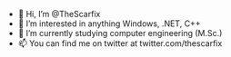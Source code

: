 - 👋 Hi, I’m @TheScarfix
- 👀 I’m interested in anything Windows, .NET, C++
- 🌱 I’m currently studying computer engineering (M.Sc.)
- 📫 You can find me on twitter at twitter.com/thescarfix

<!---
TheScarfix/TheScarfix is a ✨ special ✨ repository because its `README.md` (this file) appears on your GitHub profile.
You can click the Preview link to take a look at your changes.
--->
